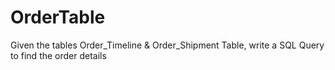 # OrderTable
Given the tables Order_Timeline &amp; Order_Shipment Table, write a SQL Query to find the order details

